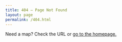 ```yaml
---
title: 404 – Page Not Found
layout: page
permalink: /404.html
---
```


Need a map? Check the URL or [go to the homepage.](/)
